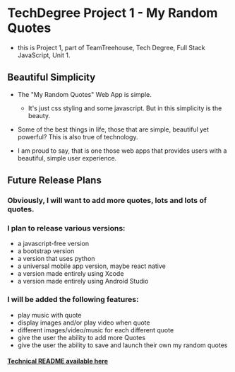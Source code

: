 # TechDegree Project 1  - My Random Quotes

  - this is Project 1, part of TeamTreehouse, Tech Degree, Full Stack JavaScript, Unit 1.

## Beautiful Simplicity

  - The "My Random Quotes" Web App is simple.
    - It's just css styling and some javascript. But in this simplicity is the beauty.


  - Some of the best things in life, those that are simple, beautiful yet powerful? This is also true of technology.


  - I am proud to say, that is one those web apps that provides users with a beautiful, simple user experience.

## Future Release Plans

### Obviously, I will want to add more quotes, lots and lots of quotes.

### I plan to release various versions:
  - a javascript-free version
  - a bootstrap version
  - a version that uses python
  - a universal mobile app version, maybe react native
  - a version made entirely using Xcode
  - a version made entirely using Android Studio

### I will be added the following features:
  - play music with quote
  - display images and/or play video when quote
  - different images/video/music for each different quote
  - give the user the ability to add more Quotes
  - give the user the ability to save and launch their own my random quotes

#### [Technical README available here](TechnicalReadme.md#technical-readme)
